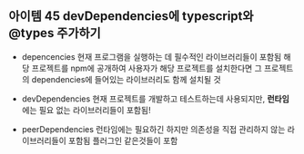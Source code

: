## 아이템 45 devDependencies에 typescript와 @types 주가하기

- depencencies
  현재 프로그램을 실행하는 데 필수적인 라이브러리들이 포함됨
  해당 프로젝트를 npm에 공개하여 사용자가 해당 프로젝트를 설치한다면 그 프로젝트의 dependencies에 들어있는 라이브러리도 함께 설치될 것

- devDependencies
  현재 프로젝트를 개발하고 테스트하는데 사용되지만,  **런타임** 에는 필요 없는 라이브러리들이 포함됨!

- peerDependencies 
  런타임에는 필요하긴 하지만 의존성을 직접 관리하지 않는 라이브러리들이 포함됨
  플러그인 같은것들이 포함 